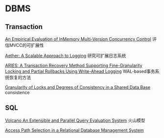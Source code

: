 # DBMS

## Transaction
[An Empirical Evaluation of InMemory Multi-Version Concurrency Control](1.md) 评估MVCC的可扩展性

[Aether: A Scalable Approach to Logging](3.md) 研究可扩展日志系统

[ARIES: A Transaction Recovery Method Supporting Fine-Granularity Locking and Partial Rollbacks Using Write-Ahead Logging](5.md) WAL-based事务系统恢复的方法

[Granularity of Locks and Degrees of Consistency in a Shared Data Base](6.md) consistence

## SQL
[Volcano An Extensible and Parallel Query Evaluation System](2.md) 火山模型

[Access Path Selection in a Relational Database Management System](4.md) 

